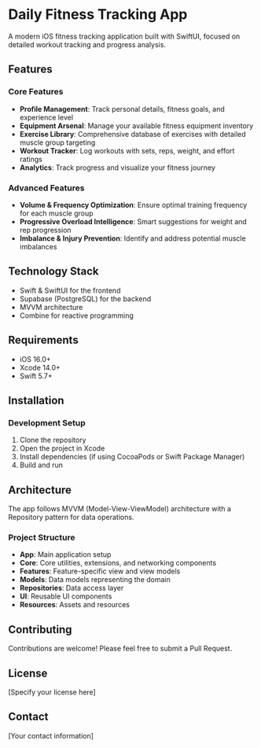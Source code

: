 # Daily Fitness Tracking App

A modern iOS fitness tracking application built with SwiftUI, focused on detailed workout tracking and progress analysis.

## Features

### Core Features
- **Profile Management**: Track personal details, fitness goals, and experience level
- **Equipment Arsenal**: Manage your available fitness equipment inventory
- **Exercise Library**: Comprehensive database of exercises with detailed muscle group targeting
- **Workout Tracker**: Log workouts with sets, reps, weight, and effort ratings
- **Analytics**: Track progress and visualize your fitness journey

### Advanced Features
- **Volume & Frequency Optimization**: Ensure optimal training frequency for each muscle group
- **Progressive Overload Intelligence**: Smart suggestions for weight and rep progression
- **Imbalance & Injury Prevention**: Identify and address potential muscle imbalances

## Technology Stack
- Swift & SwiftUI for the frontend
- Supabase (PostgreSQL) for the backend
- MVVM architecture
- Combine for reactive programming

## Requirements
- iOS 16.0+
- Xcode 14.0+
- Swift 5.7+

## Installation

### Development Setup
1. Clone the repository
2. Open the project in Xcode
3. Install dependencies (if using CocoaPods or Swift Package Manager)
4. Build and run

## Architecture
The app follows MVVM (Model-View-ViewModel) architecture with a Repository pattern for data operations.

### Project Structure
- **App**: Main application setup
- **Core**: Core utilities, extensions, and networking components
- **Features**: Feature-specific view and view models
- **Models**: Data models representing the domain
- **Repositories**: Data access layer
- **UI**: Reusable UI components
- **Resources**: Assets and resources

## Contributing
Contributions are welcome! Please feel free to submit a Pull Request.

## License
[Specify your license here]

## Contact
[Your contact information] 